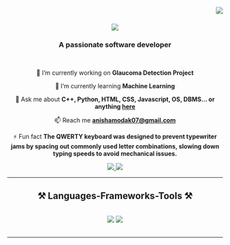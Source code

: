<img align="right" src="https://visitor-badge.laobi.icu/badge?page_id=anisha0711.anisha0711" />

<h1 align="center">
    <img src="https://readme-typing-svg.herokuapp.com/?font=Righteous&size=35&center=true&vCenter=true&width=500&height=70&duration=4000&lines=Hi+There!+👋;+I'm+Anisha+Modak;" />
</h1>

<h3 align="center">A passionate software developer</h3>

<br/>

<div align="center">
 
 🔭 I’m currently working on **Glaucoma Detection Project**
 
 🌱 I’m currently learning **Machine Learning**

💬 Ask me about **C++, Python, HTML, CSS, Javascript, OS, DBMS... or anything [here](https://github.com/anisha0711/)**

📫 Reach me **anishamodak07@gmail.com**

⚡ Fun fact **The QWERTY keyboard was designed to prevent typewriter jams by spacing out commonly used letter combinations, slowing down typing speeds to avoid mechanical issues.**

 </div>
 
<div align="center"> 
  <a href="mailto:anishamodak07@gmail.com">
    <img src="https://img.shields.io/badge/Gmail-333333?style=for-the-badge&logo=gmail&logoColor=red" />
  </a>
  <a href="https://www.linkedin.com/in/anisha-modak-aa449a212/" target="_blank">
    <img src="https://img.shields.io/badge/LinkedIn-0077B5?style=for-the-badge&logo=linkedin&logoColor=white" target="_blank" />
  </a>
</div>

 <hr/>
 
<h2 align="center">⚒️ Languages-Frameworks-Tools ⚒️</h2>
<br/>
<div align="center">
    <img src="https://skillicons.dev/icons?i=html,css,vscode,github,tailwind,git,googlecloud,cpp" />
    <img src="https://skillicons.dev/icons?i=react,bootstrap,nodejs,python,javascript,c,python,mysql" /><br>
</div>

<br/>
<hr/>
